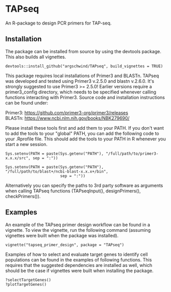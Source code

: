 # TAPseq
An R-package to design PCR primers for TAP-seq.

## Installation
The package can be installed from source by using the devtools package. This also builds all
vignettes.
```
devtools::install_github("argschwind/TAPseq", build_vignettes = TRUE)
```

This package requires local installations of Primer3 and BLASTn. TAPseq was developed and tested
using Primer3 v.2.5.0 and blastn v.2.6.0. It's strongly suggested to use Primer3 >= 2.5.0! Earlier
versions require a primer3_config directory, which needs to be specified whenever calling functions
interacting with Primer3. Source code and installation instructions can be found under:

Primer3: <https://github.com/primer3-org/primer3/releases>  
BLASTn: <https://www.ncbi.nlm.nih.gov/books/NBK279690/>

Please install these tools first and add them to your PATH. If you don't want to add the tools to
your "global" PATH, you can add the following code to your .Rprofile file. This should add the tools
to your PATH in R whenever you start a new session.
```
Sys.setenv(PATH = paste(Sys.getenv("PATH"), "/full/path/to/primer3-x.x.x/src", sep = ":"))

Sys.setenv(PATH = paste(Sys.getenv("PATH"), "/full/path/to/blast+/ncbi-blast-x.x.x+/bin",
                        sep = ":"))
```

Alternatively you can specify the paths to 3rd party software as arguments when calling TAPseq
functions (TAPseqInput(), designPrimers(), checkPrimers()).

## Examples
An example of the TAPseq primer design workflow can be found in a vignette. To view the vignette,
run the following command (assuming vignettes were built when the package was installed).
```
vignette("tapseq_primer_design", package = "TAPseq")
```

Examples of how to select and evaluate target genes to identify cell populations can be found in
the examples of following functions. This requires that the suggested dependencies are installed as
well, which should be the case if vignettes were built when installing the package.
```
?selectTargetGenes()
?plotTargetGenes()
```
